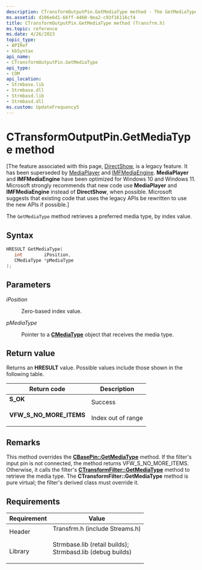 ```yaml
---
description: CTransformOutputPin.GetMediaType method - The GetMediaType method retrieves a preferred media type, by index value.
ms.assetid: d106e6d1-66ff-4460-9ea2-c93f16116cf4
title: CTransformOutputPin.GetMediaType method (Transfrm.h)
ms.topic: reference
ms.date: 4/26/2023
topic_type: 
- APIRef
- kbSyntax
api_name: 
- CTransformOutputPin.GetMediaType
api_type: 
- COM
api_location: 
- Strmbase.lib
- Strmbase.dll
- Strmbasd.lib
- Strmbasd.dll
ms.custom: UpdateFrequency5
---
```


# CTransformOutputPin.GetMediaType method

\[The feature associated with this page, [DirectShow](/windows/win32/directshow/directshow), is a legacy feature. It has been superseded by [MediaPlayer](/uwp/api/Windows.Media.Playback.MediaPlayer) and [IMFMediaEngine](/windows/win32/api/mfmediaengine/nn-mfmediaengine-imfmediaengine). **MediaPlayer** and **IMFMediaEngine** have been optimized for Windows 10 and Windows 11. Microsoft strongly recommends that new code use **MediaPlayer** and **IMFMediaEngine** instead of **DirectShow**, when possible. Microsoft suggests that existing code that uses the legacy APIs be rewritten to use the new APIs if possible.\]

The `GetMediaType` method retrieves a preferred media type, by index value.

## Syntax


```C++
HRESULT GetMediaType(
   int        iPosition,
   CMediaType *pMediaType
);
```



## Parameters

<dl> <dt>

*iPosition* 
</dt> <dd>

Zero-based index value.

</dd> <dt>

*pMediaType* 
</dt> <dd>

Pointer to a [**CMediaType**](cmediatype.md) object that receives the media type.

</dd> </dl>

## Return value

Returns an **HRESULT** value. Possible values include those shown in the following table.



| Return code                                                                                            | Description                   |
|--------------------------------------------------------------------------------------------------------|-------------------------------|
| <dl> <dt>**S\_OK**</dt> </dl>                   | Success<br/>            |
| <dl> <dt>**VFW\_S\_NO\_MORE\_ITEMS**</dt> </dl> | Index out of range<br/> |



 

## Remarks

This method overrides the [**CBasePin::GetMediaType**](cbasepin-getmediatype.md) method. If the filter's input pin is not connected, the method returns VFW\_S\_NO\_MORE\_ITEMS. Otherwise, it calls the filter's [**CTransformFilter::GetMediaType**](ctransformfilter-getmediatype.md) method to retrieve the media type. The **CTransformFilter::GetMediaType** method is pure virtual; the filter's derived class must override it.

## Requirements



| Requirement | Value |
|--------------------|--------------------------------------------------------------------------------------------------------------------------------------------------------------------------------------------|
| Header<br/>  | <dl> <dt>Transfrm.h (include Streams.h)</dt> </dl>                                                                                  |
| Library<br/> | <dl> <dt>Strmbase.lib (retail builds); </dt> <dt>Strmbasd.lib (debug builds)</dt> </dl> |



 

 




